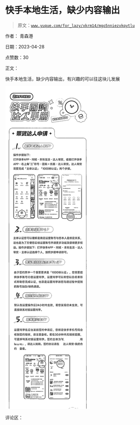 # 快手本地生活，缺少内容输出

> 原文：[`www.yuque.com/for_lazy/xkrm14/mgo5nniezvkqytlu`](https://www.yuque.com/for_lazy/xkrm14/mgo5nniezvkqytlu)

作者： 青森港

日期：2023-04-28

点赞数：30

正文：

快手本地生活，缺少内容输出，有兴趣的可以往这块儿发展

![](img/aca78017e7bf157d74ccad40481875fe.png)

评论区：


